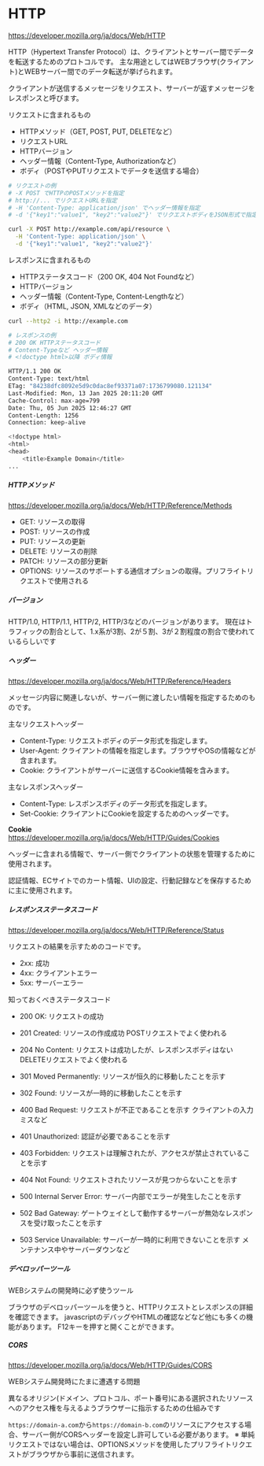 # HTTP

https://developer.mozilla.org/ja/docs/Web/HTTP

HTTP（Hypertext Transfer Protocol）は、クライアントとサーバー間でデータを転送するためのプロトコルです。
主な用途としてはWEBブラウザ(クライアント)とWEBサーバー間でのデータ転送が挙げられます。

クライアントが送信するメッセージをリクエスト、サーバーが返すメッセージをレスポンスと呼びます。

リクエストに含まれるもの
- HTTPメソッド（GET, POST, PUT, DELETEなど）
- リクエストURL
- HTTPバージョン
- ヘッダー情報（Content-Type, Authorizationなど）
- ボディ（POSTやPUTリクエストでデータを送信する場合）

```bash
# リクエストの例
# -X POST でHTTPのPOSTメソッドを指定
# http://... でリクエストURLを指定
# -H 'Content-Type: application/json' でヘッダー情報を指定
# -d '{"key1":"value1", "key2":"value2"}' でリクエストボディをJSON形式で指定

curl -X POST http://example.com/api/resource \
  -H 'Content-Type: application/json' \
  -d '{"key1":"value1", "key2":"value2"}'
```

レスポンスに含まれるもの
- HTTPステータスコード（200 OK, 404 Not Foundなど）
- HTTPバージョン
- ヘッダー情報（Content-Type, Content-Lengthなど）
- ボディ（HTML, JSON, XMLなどのデータ）

```bash
curl --http2 -i http://example.com

# レスポンスの例
# 200 OK HTTPステータスコード
# Content-Typeなど ヘッダー情報
# <!doctype html>以降 ボディ情報

HTTP/1.1 200 OK
Content-Type: text/html
ETag: "84238dfc8092e5d9c0dac8ef93371a07:1736799080.121134"
Last-Modified: Mon, 13 Jan 2025 20:11:20 GMT
Cache-Control: max-age=799
Date: Thu, 05 Jun 2025 12:46:27 GMT
Content-Length: 1256
Connection: keep-alive

<!doctype html>
<html>
<head>
    <title>Example Domain</title>
...
```


##### HTTPメソッド
https://developer.mozilla.org/ja/docs/Web/HTTP/Reference/Methods

- GET: リソースの取得
- POST: リソースの作成
- PUT: リソースの更新
- DELETE: リソースの削除
- PATCH: リソースの部分更新
- OPTIONS: リソースのサポートする通信オプションの取得。プリフライトリクエストで使用される


##### バージョン
HTTP/1.0, HTTP/1.1, HTTP/2, HTTP/3などのバージョンがあります。
現在はトラフィックの割合として、1.x系が3割、2が５割、3が２割程度の割合で使われているらしいです


##### ヘッダー
https://developer.mozilla.org/ja/docs/Web/HTTP/Reference/Headers

メッセージ内容に関連しないが、サーバー側に渡したい情報を指定するためのものです。

主なリクエストヘッダー
- Content-Type: リクエストボディのデータ形式を指定します。
- User-Agent: クライアントの情報を指定します。ブラウザやOSの情報などが含まれます。
- Cookie: クライアントがサーバーに送信するCookie情報を含みます。

主なレスポンスヘッダー
- Content-Type: レスポンスボディのデータ形式を指定します。
- Set-Cookie: クライアントにCookieを設定するためのヘッダーです。

**Cookie**  
https://developer.mozilla.org/ja/docs/Web/HTTP/Guides/Cookies

ヘッダーに含まれる情報で、サーバー側でクライアントの状態を管理するために使用されます。

認証情報、ECサイトでのカート情報、UIの設定、行動記録などを保存するために主に使用されます。


##### レスポンスステータスコード
https://developer.mozilla.org/ja/docs/Web/HTTP/Reference/Status

リクエストの結果を示すためのコードです。
- 2xx: 成功
- 4xx: クライアントエラー
- 5xx: サーバーエラー

知っておくべきステータスコード
- 200 OK: リクエストの成功
- 201 Created: リソースの作成成功 POSTリクエストでよく使われる
- 204 No Content: リクエストは成功したが、レスポンスボディはない DELETEリクエストでよく使われる

- 301 Moved Permanently: リソースが恒久的に移動したことを示す
- 302 Found: リソースが一時的に移動したことを示す

- 400 Bad Request: リクエストが不正であることを示す クライアントの入力ミスなど
- 401 Unauthorized: 認証が必要であることを示す
- 403 Forbidden: リクエストは理解されたが、アクセスが禁止されていることを示す
- 404 Not Found: リクエストされたリソースが見つからないことを示す

- 500 Internal Server Error: サーバー内部でエラーが発生したことを示す
- 502 Bad Gateway: ゲートウェイとして動作するサーバーが無効なレスポンスを受け取ったことを示す
- 503 Service Unavailable: サーバーが一時的に利用できないことを示す メンテナンス中やサーバーダウンなど

##### デベロッパーツール
WEBシステムの開発時に必ず使うツール

ブラウザのデベロッパーツールを使うと、HTTPリクエストとレスポンスの詳細を確認できます。
javascriptのデバッグやHTMLの確認などなど他にも多くの機能があります。
F12キーを押すと開くことができます。

##### CORS
https://developer.mozilla.org/ja/docs/Web/HTTP/Guides/CORS

WEBシステム開発時にたまに遭遇する問題

異なるオリジン(ドメイン、プロトコル、ポート番号)にある選択されたリソースへのアクセス権を与えるようブラウザーに指示するための仕組みです

`https://domain-a.com`から`https://domain-b.com`のリソースにアクセスする場合、サーバー側がCORSヘッダーを設定し許可している必要があります。
※ 単純リクエストではない場合は、OPTIONSメソッドを使用したプリフライトリクエストがブラウザから事前に送信されます。
